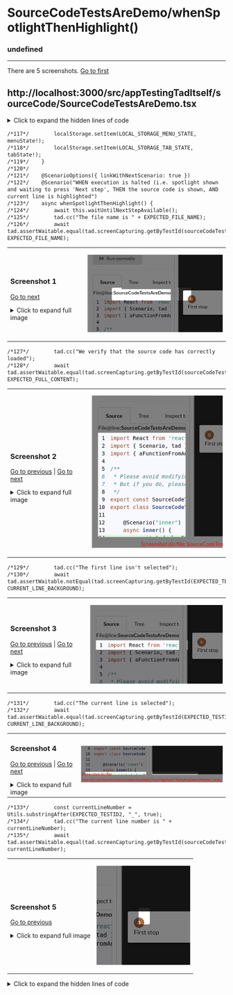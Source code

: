 
# SourceCodeTestsAreDemo/whenSpotlightThenHighlight()

### undefined

---

There are 5 screenshots. [Go to first](#screenshot-1)

## http://localhost:3000/src/appTestingTadItself/sourceCode/SourceCodeTestsAreDemo.tsx

<details><summary>Click to expand the hidden lines of code</summary>

```tsx
/*  1*/import React from 'react'; import { Utils } from "../../copied/Utils";
/*  2*/import { Scenario, ScenarioOptions, tad } from "../../lib";
/*  3*/import { CURRENT_LINE_BACKGROUND, sourceCodeTestIds } from "../../lib/SourceCode";
/*  4*/import { LOCAL_STORAGE_CURRENT_TEST_CLASS, LOCAL_STORAGE_MENU_STATE, LOCAL_STORAGE_STEP_BY_STEP, LOCAL_STORAGE_TAB_STATE, LOCAL_STORAGE_TESTS_TO_RUN, TabState, testsAreDemoMasterTestids as testids } from "../../lib/TestsAreDemoMaster";
/*  5*/import { BaseTestsAreDemoForTestingTadItself } from "../BaseTestsAreDemoForTestingTadItself";
/*  6*/import { TestsAreDemoMasterCustomForTests } from "../TestsAreDemoMasterCustomForTests";
/*  7*/import { SourceCodeTestsAreDemoInnerName } from "./SourceCodeTestsAreDemoInner";
/*  8*/
/*  9*/const EXPECTED_FULL_CONTENT = `1import React from 'react';
/* 10*/2import { Scenario, tad } from "../../lib";
/* 11*/3import { aFunctionFromAnotherFile } from "./SourceCode2TestsAreDemoInner";
/* 12*/4
/* 13*/5/**
/* 14*/6 * Please avoid modifying this file, because it's used during testing.
/* 15*/7 * But if you do, please modify the EXPECTED_... family of constants from the file SourceCodeTestsAreDemo.
/* 16*/8 */
/* 17*/9export const SourceCodeTestsAreDemoInnerName = "SourceCodeTestsAreDemoInner";
/* 18*/10export class SourceCodeTestsAreDemoInner {
/* 19*/11
/* 20*/12    @Scenario("inner")
/* 21*/13    async inner() {
/* 22*/14        await tad.showSpotlight("First stop");
/* 23*/15        await tad.showSpotlight("Second stop");
/* 24*/16
/* 25*/17        /* 
/* 26*/18         * These lines are empty on purpose, to test the scroll feature.
/* 27*/19         * We add a lot of them hoping to be robust in case different browsers
/* 28*/20         * render w/ slightly different amount of pixels.
/* 29*/21         * 
/* 30*/22         * 
/* 31*/23         * 
/* 32*/24         * 
/* 33*/25         * 
/* 34*/26         * 
/* 35*/27         * 
/* 36*/28         * 
/* 37*/29         * 
/* 38*/30         * 
/* 39*/31         * 
/* 40*/32         * 
/* 41*/33         * 
/* 42*/34         * 
/* 43*/35         */
/* 44*/36        await tad.showSpotlight("Third stop");
/* 45*/37        await aFunctionFromAnotherFile();
/* 46*/38    }
/* 47*/39
/* 48*/40
/* 49*/41
/* 50*/42
/* 51*/43
/* 52*/44
/* 53*/45
/* 54*/46
/* 55*/47
/* 56*/48
/* 57*/49
/* 58*/50
/* 59*/51
/* 60*/52
/* 61*/53
/* 62*/54
/* 63*/55
/* 64*/56
/* 65*/57
/* 66*/58
/* 67*/59}`;
/* 68*/
/* 69*/const EXPECTED_TESTID1 = sourceCodeTestIds.line + "_1";
/* 70*/const EXPECTED_TESTID2 = sourceCodeTestIds.line + "_14";
/* 71*/const EXPECTED_TESTID3 = sourceCodeTestIds.line + "_15";
/* 72*/const EXPECTED_TESTID4 = sourceCodeTestIds.line + "_35";
/* 73*/const EXPECTED_TESTID5 = sourceCodeTestIds.line + "_36";
/* 74*/const EXPECTED_TESTID6 = sourceCodeTestIds.line + "_15";
/* 75*/const EXPECTED_FILE_NAME = "SourceCodeTestsAreDemoInner.tsx";
/* 76*/
/* 77*/const EXPECTED_FULL_OTHER_CONTENT = `1import React from 'react'; 
/* 78*/2import { tad } from "../../lib";
/* 79*/3
/* 80*/4/**
/* 81*/5 * We have this separate file, to have an other file in source code, for "whenOtherFile" test.
/* 82*/6 */
/* 83*/7export async function aFunctionFromAnotherFile() {
/* 84*/8    await tad.showSpotlight("Other file stop.");
/* 85*/9}`;
/* 86*/
/* 87*/const EXPECTED_OTHER_TESTID1 = sourceCodeTestIds.line + "_1";
/* 88*/const EXPECTED_OTHER_TESTID2 = sourceCodeTestIds.line + "_8";
/* 89*/
/* 90*/const EXPECTED_OTHER_FILE_NAME = "SourceCode2TestsAreDemoInner.tsx";
/* 91*/
/* 92*/let stepByStepValue: string, menuState: string, tabState: string, currentTestClass: string, testsToRun: string;
/* 93*/
/* 94*/export class SourceCodeTestsAreDemo extends BaseTestsAreDemoForTestingTadItself {
/* 95*/
/* 96*/    async before() {
/* 97*/        stepByStepValue = localStorage.getItem(LOCAL_STORAGE_STEP_BY_STEP) as string;
/* 98*/        menuState = localStorage.getItem(LOCAL_STORAGE_MENU_STATE) as string;
/* 99*/        tabState = localStorage.getItem(LOCAL_STORAGE_TAB_STATE) as string;
/*100*/        currentTestClass = localStorage.getItem(LOCAL_STORAGE_CURRENT_TEST_CLASS) as string;
/*101*/        testsToRun = localStorage.getItem(LOCAL_STORAGE_TESTS_TO_RUN) as string;
/*102*/        localStorage.setItem(LOCAL_STORAGE_TAB_STATE, TabState.SRC.toString());
/*103*/        localStorage.setItem(LOCAL_STORAGE_STEP_BY_STEP, "true");
/*104*/        localStorage.setItem(LOCAL_STORAGE_TESTS_TO_RUN, JSON.stringify({ SourceCodeTestsAreDemoInner: { inner: true } }));
/*105*/        localStorage.setItem(LOCAL_STORAGE_MENU_STATE, JSON.stringify({ SourceCodeTestsAreDemoInner: { inner: true } }));
/*106*/
/*107*/        this.renderTadMaster(SourceCodeTestsAreDemoInnerName);
/*108*/        tad.waitForCommunicationFinishedNextTimeoutTemp(3000);
/*109*/        await tad.waitForCommunicationFinished();
/*110*/        tad.getObjectViaCheat(TestsAreDemoMasterCustomForTests).run(true);
/*111*/    }
/*112*/
/*113*/    async after() {
/*114*/        localStorage.setItem(LOCAL_STORAGE_STEP_BY_STEP, stepByStepValue!);
/*115*/        localStorage.setItem(LOCAL_STORAGE_MENU_STATE, menuState!);
/*116*/        localStorage.setItem(LOCAL_STORAGE_TESTS_TO_RUN, testsToRun!);
```

</details>

```tsx
/*117*/        localStorage.setItem(LOCAL_STORAGE_MENU_STATE, menuState!);
/*118*/        localStorage.setItem(LOCAL_STORAGE_TAB_STATE, tabState!);
/*119*/    }
/*120*/
/*121*/    @ScenarioOptions({ linkWithNextScenario: true })
/*122*/    @Scenario("WHEN execution is halted (i.e. spotlight shown and waiting to press 'Next step', THEN the source code is shown, AND current line is highlighted")
/*123*/    async whenSpotlightThenHighlight() {
/*124*/        await this.waitUntilNextStepAvailable();
/*125*/        tad.cc("The file name is " + EXPECTED_FILE_NAME);
/*126*/        await tad.assertWaitable.equal(tad.screenCapturing.getByTestId(sourceCodeTestIds.fileName).textContent, EXPECTED_FILE_NAME);
```

<table><tr>
<td>

### Screenshot 1

 [Go to next](#screenshot-2)

<details><summary>Click to expand full image</summary>

SourceCodeTestsAreDemo/whenSpotlightThenHighlight/TestsAreDemoMaster_fileName.png <br/>
![](TestsAreDemoMaster_fileName.png)

</details>
</td>
<td>

![](TestsAreDemoMaster_fileName_small.png)

</td>
</tr></table>

```tsx
/*127*/        tad.cc("We verify that the source code has correctly loaded");
/*128*/        await tad.assertWaitable.equal(tad.screenCapturing.getByTestId(sourceCodeTestIds.code).textContent, EXPECTED_FULL_CONTENT);
```

<table><tr>
<td>

### Screenshot 2

[Go to previous](#screenshot-1) |  [Go to next](#screenshot-3)

<details><summary>Click to expand full image</summary>

SourceCodeTestsAreDemo/whenSpotlightThenHighlight/TestsAreDemoMaster_code.png <br/>
![](TestsAreDemoMaster_code.png)

</details>
</td>
<td>

![](TestsAreDemoMaster_code_small.png)

</td>
</tr></table>

```tsx
/*129*/        tad.cc("The first line isn't selected");
/*130*/        await tad.assertWaitable.notEqual(tad.screenCapturing.getByTestId(EXPECTED_TESTID1).style.backgroundColor, CURRENT_LINE_BACKGROUND);
```

<table><tr>
<td>

### Screenshot 3

[Go to previous](#screenshot-2) |  [Go to next](#screenshot-4)

<details><summary>Click to expand full image</summary>

SourceCodeTestsAreDemo/whenSpotlightThenHighlight/TestsAreDemoMaster_code_TestsAreDemoMaster_line_1.png <br/>
![](TestsAreDemoMaster_code_TestsAreDemoMaster_line_1.png)

</details>
</td>
<td>

![](TestsAreDemoMaster_code_TestsAreDemoMaster_line_1_small.png)

</td>
</tr></table>

```tsx
/*131*/        tad.cc("The current line is selected");
/*132*/        await tad.assertWaitable.equal(tad.screenCapturing.getByTestId(EXPECTED_TESTID2).style.backgroundColor, CURRENT_LINE_BACKGROUND);
```

<table><tr>
<td>

### Screenshot 4

[Go to previous](#screenshot-3) |  [Go to next](#screenshot-5)

<details><summary>Click to expand full image</summary>

SourceCodeTestsAreDemo/whenSpotlightThenHighlight/TestsAreDemoMaster_code_TestsAreDemoMaster_line_14.png <br/>
![](TestsAreDemoMaster_code_TestsAreDemoMaster_line_14.png)

</details>
</td>
<td>

![](TestsAreDemoMaster_code_TestsAreDemoMaster_line_14_small.png)

</td>
</tr></table>

```tsx
/*133*/        const currentLineNumber = Utils.substringAfter(EXPECTED_TESTID2, "_", true);
/*134*/        tad.cc("The current line number is " + currentLineNumber);
/*135*/        await tad.assertWaitable.equal(tad.screenCapturing.getByTestId(sourceCodeTestIds.lineNumber).textContent, currentLineNumber);
```

<table><tr>
<td>

### Screenshot 5

[Go to previous](#screenshot-4)

<details><summary>Click to expand full image</summary>

SourceCodeTestsAreDemo/whenSpotlightThenHighlight/TestsAreDemoMaster_lineNumber.png <br/>
![](TestsAreDemoMaster_lineNumber.png)

</details>
</td>
<td>

![](TestsAreDemoMaster_lineNumber_small.png)

</td>
</tr></table>

<details><summary>Click to expand the hidden lines of code</summary>

```tsx
/*136*/    }
/*137*/
/*138*/    @ScenarioOptions({ linkWithNextScenario: true })
/*139*/    @Scenario("WHEN clicked on 'Next step', AND the next line is pretty NEAR to the previous one, AND halted, THEN the new line is highlighted, AND no scroll is performed")
/*140*/    async whenSpotlightThenHighlight2() {
/*141*/        await this.clickOnNextStep();
/*142*/        tad.cc("The previous line isn't selected");
/*143*/        await tad.assertWaitable.notEqual(tad.screenCapturing.getByTestId(EXPECTED_TESTID2).style.backgroundColor, CURRENT_LINE_BACKGROUND);
/*144*/        tad.cc("The current line is selected");
/*145*/        await tad.assertWaitable.equal(tad.screenCapturing.getByTestId(EXPECTED_TESTID3).style.backgroundColor, CURRENT_LINE_BACKGROUND);
/*146*/        const currentLineNumber = Utils.substringAfter(EXPECTED_TESTID3, "_", true);
/*147*/        tad.cc("The current line number is " + currentLineNumber);
/*148*/        await tad.assertWaitable.equal(tad.screenCapturing.getByTestId(sourceCodeTestIds.lineNumber).textContent, currentLineNumber);
/*149*/        tad.cc("We verify if no scroll is performed, the first line is in view");
/*150*/        await tad.assertWaitable.exists(tad.screenCapturing.getByTestId(EXPECTED_TESTID1));
/*151*/    }
/*152*/
/*153*/    @ScenarioOptions({ linkWithNextScenario: true })
/*154*/    @Scenario("WHEN clicked on 'Next step', AND next line is FAR from the previous one, AND halted, THEN highlight, AND scroll is performed so that the next line is visible")
/*155*/    async whenFarLineThenScrollAndHighlight() {
/*156*/        // we do a trick to make scrolling independent of browser height: we force it small; and later, we'll restore
/*157*/        const maxHeight = document.getElementById("SyntaxHighlighter")!.style.maxHeight;
/*158*/        document.getElementById("SyntaxHighlighter")!.style.maxHeight = tad.screenCapturing.getByTestId(EXPECTED_TESTID6).offsetTop + "px";
/*159*/        const currentLineNumber = Utils.substringAfter(EXPECTED_TESTID1, "_", true);
/*160*/        tad.cc("The first visible line is " + currentLineNumber);
/*161*/        await tad.assertWaitable.equal(tad.screenCapturing.getByTestId(EXPECTED_TESTID1).querySelector(".linenumber")!.textContent, currentLineNumber);
/*162*/        tad.cc("The previous line is " + Utils.substringAfter(EXPECTED_TESTID3, "_", true));
/*163*/        await tad.assertWaitable.equal(tad.screenCapturing.getByTestId(EXPECTED_TESTID3).style.backgroundColor, CURRENT_LINE_BACKGROUND);
/*164*/
/*165*/        await this.clickOnNextStep();
/*166*/        const firstLineNumber = Utils.substringAfter(EXPECTED_TESTID4, "_", true);
/*167*/        tad.cc("The first visible line is " + firstLineNumber + ", it means that the scroll was performed");
/*168*/        await tad.assertWaitable.equal(tad.screenCapturing.getByTestId(EXPECTED_TESTID4).querySelector(".linenumber")!.textContent, firstLineNumber);
/*169*/        const secondLineNumber = Utils.substringAfter(EXPECTED_TESTID5, "_", true);
/*170*/        tad.cc("The second line is " + secondLineNumber + " it means the scroll have an offset of line on scroll");
/*171*/        await tad.assertWaitable.equal(tad.screenCapturing.getByTestId(EXPECTED_TESTID5).style.backgroundColor, CURRENT_LINE_BACKGROUND);
/*172*/        tad.cc("The current line number is " + secondLineNumber);
/*173*/        await tad.assertWaitable.equal(tad.screenCapturing.getByTestId(sourceCodeTestIds.lineNumber).textContent, secondLineNumber);
/*174*/
/*175*/        document.getElementById("SyntaxHighlighter")!.style.maxHeight = maxHeight;
/*176*/    }
/*177*/
/*178*/    @Scenario("WHEN 'Next step', AND the new line is in a different file, AND halted, THEN a new source code is shown, AND highlight")
/*179*/    async whenOtherFile() {
/*180*/        await this.clickOnNextStep();
/*181*/        tad.cc("The file name is " + EXPECTED_OTHER_FILE_NAME);
/*182*/        await tad.assertWaitable.equal(tad.screenCapturing.getByTestId(sourceCodeTestIds.fileName).textContent, EXPECTED_OTHER_FILE_NAME);
/*183*/        const code = tad.screenCapturing.getByTestId(sourceCodeTestIds.code);
/*184*/
/*185*/        tad.cc("We check if the source code is different from the first file");
/*186*/        await tad.assertWaitable.notEqual(code.textContent, EXPECTED_FULL_CONTENT);
/*187*/        tad.cc("We verify that the source code has correctly loaded");
/*188*/        await tad.assertWaitable.equal(code.textContent, EXPECTED_FULL_OTHER_CONTENT);
/*189*/
/*190*/        tad.cc("The first line isn't selected");
/*191*/        await tad.assertWaitable.notEqual(tad.screenCapturing.getByTestId(EXPECTED_OTHER_TESTID1).style.backgroundColor, CURRENT_LINE_BACKGROUND);
/*192*/        await tad.assertWaitable.equal(tad.screenCapturing.getByTestId(EXPECTED_OTHER_TESTID2).style.backgroundColor, CURRENT_LINE_BACKGROUND);
/*193*/        const currentLineNumber = Utils.substringAfter(EXPECTED_OTHER_TESTID2, "_", true);
/*194*/        tad.cc("The current line number is " + currentLineNumber);
/*195*/        await tad.assertWaitable.equal(tad.screenCapturing.getByTestId(sourceCodeTestIds.lineNumber).textContent, currentLineNumber);
/*196*/        // finish run
/*197*/        tad.demoForEndUserHideNext();
/*198*/        await this.clickOnNextStep(false);
/*199*/    }
/*200*/}
```

</details>
